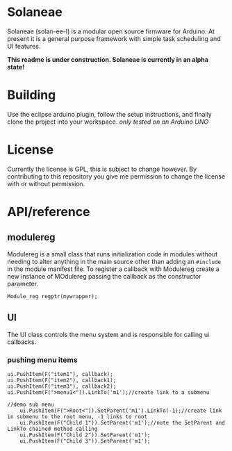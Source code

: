 # Solaneae
Solaneae (solan-ee-I) is a modular open source firmware for Arduino. At present it is a general purpose framework with simple task scheduling and UI features.

**This readme is under construction. Solaneae is currently in an alpha state!**

# Building
Use the eclipse arduino plugin, follow the setup instructions, and finally clone the project into your workspace.
*only tested on an Arduino UNO*

# License 
Currently the license is GPL, this is subject to change however. By contributing to this repository you give me permission to change the license with or without permission.

# API/reference
## modulereg
Modulereg is a small class that runs initialization code in modules without needing to alter anything in the main source other than adding an `#include` in the module manifest file.
To register a callback with Modulereg create a new instance of MOdulereg passing the callback as the constructor parameter.
```
Module_reg regptr(mywrapper);
```

## UI
The UI class controls the menu system and is responsible for calling ui callbacks.

### pushing menu items

```
ui.PushItem(F("item1"), callback);
ui.PushItem(F("item2"), callback1);
ui.PushItem(F("item3"), callback2);
ui.PushItem(F(">menu1<")).LinkTo('m1');//create link to a submenu

//demo sub menu
	ui.PushItem(F(">Root<")).SetParent('m1').LinkTo(-1);//create link in submenu to the root menu, -1 links to root
	ui.PushItem(F("Child 1")).SetParent('m1');//note the SetParent and LinkTo chained method calling
	ui.PushItem(F("Child 2")).SetParent('m1');
	ui.PushItem(F("Child 3")).SetParent('m1');
```